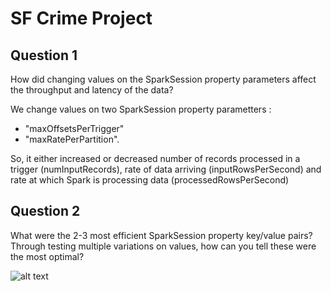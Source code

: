 # SF Crime Project


## Question 1

How did changing values on the SparkSession property parameters affect the throughput and latency of the data?

We change values on two SparkSession property parametters : 
 * "maxOffsetsPerTrigger"
 * "maxRatePerPartition". 
 
So, it either increased or decreased number of records processed in a trigger (numInputRecords), 
rate of data arriving (inputRowsPerSecond) and rate at which Spark is processing data (processedRowsPerSecond)



## Question 2
What were the 2-3 most efficient SparkSession property key/value pairs? Through testing multiple variations on values, how can you tell these were the most optimal?


![alt text](http://url/to/img.png)

